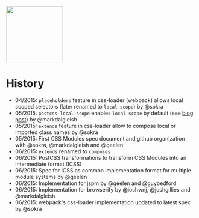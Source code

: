 <img src="https://raw.githubusercontent.com/css-modules/logos/master/css-modules-logo.png" width="150" height="150" />

# History

- 04/2015: `placeholders` feature in css-loader (webpack) allows local scoped selectors (later renamed to `local scope`) by @sokra
- 05/2015: `postcss-local-scope` enables `local scope` by default (see [blog post](https://medium.com/seek-ui-engineering/the-end-of-global-css-90d2a4a06284)) by @markdalgleish
- 05/2015: `extends` feature in css-loader allow to compose local or imported class names by @sokra
- 05/2015: First CSS Modules spec document and github organization with @sokra, @markdalgleish and @geelen
- 06/2015: `extends` renamed to `composes`
- 06/2015: PostCSS transformations to transform CSS Modules into an intermediate format (ICSS)
- 06/2015: Spec for ICSS as common implementation format for multiple module systems by @geelen
- 06/2015: Implementation for jspm by @geelen and @guybedford
- 06/2015: Implementation for browserify by @joshwnj, @joshgillies and @markdalgleish
- 06/2015: webpack's css-loader implementation updated to latest spec by @sokra

